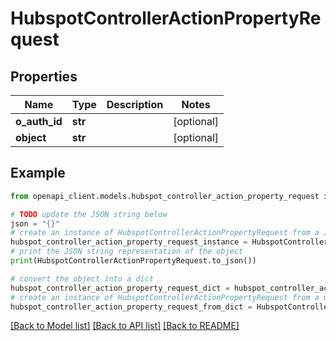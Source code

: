 # HubspotControllerActionPropertyRequest


## Properties

Name | Type | Description | Notes
------------ | ------------- | ------------- | -------------
**o_auth_id** | **str** |  | [optional] 
**object** | **str** |  | [optional] 

## Example

```python
from openapi_client.models.hubspot_controller_action_property_request import HubspotControllerActionPropertyRequest

# TODO update the JSON string below
json = "{}"
# create an instance of HubspotControllerActionPropertyRequest from a JSON string
hubspot_controller_action_property_request_instance = HubspotControllerActionPropertyRequest.from_json(json)
# print the JSON string representation of the object
print(HubspotControllerActionPropertyRequest.to_json())

# convert the object into a dict
hubspot_controller_action_property_request_dict = hubspot_controller_action_property_request_instance.to_dict()
# create an instance of HubspotControllerActionPropertyRequest from a dict
hubspot_controller_action_property_request_from_dict = HubspotControllerActionPropertyRequest.from_dict(hubspot_controller_action_property_request_dict)
```
[[Back to Model list]](../README.md#documentation-for-models) [[Back to API list]](../README.md#documentation-for-api-endpoints) [[Back to README]](../README.md)


